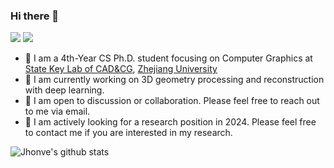 ### Hi there 👋
<!--
**Jhonve/Jhonve** is a ✨ _special_ ✨ repository because its `README.md` (this file) appears on your GitHub profile.

Here are some ideas to get you started:

- 🔭 I’m currently working on ...
- 🌱 I’m currently learning ...
- 👯 I’m looking to collaborate on ...
- 🤔 I’m looking for help with ...
- 💬 Ask me about ...
- 📫 How to reach me: ...
- 😄 Pronouns: ...
- ⚡ Fun fact: ...
-->

[![](https://img.shields.io/badge/website-orange?&style=for-the-badge&logo=Google%20chrome&logoColor=white)](http://yuefanshen.net)
[![](https://img.shields.io/badge/google%20scholar-%234285F4.svg?&style=for-the-badge&logo=google-scholar&logoColor=white)](https://scholar.google.com/citations?hl=en&user=YMTyCpAAAAAJ)

- 🌱 I am a 4th-Year CS Ph.D. student focusing on Computer Graphics at [State Key Lab of CAD&CG](http://www.cad.zju.edu.cn/english.html), [Zhejiang University](http://www.zju.edu.cn/english/)
- 🔭 I am currently working on 3D geometry processing and reconstruction with deep learning.
- 💬 I am open to discussion or collaboration. Please feel free to reach out to me via email.
- 🚩 I am actively looking for a research position in 2024. Please feel free to contact me if you are interested in my research.

<!--
<img src="https://github-readme-stats.vercel.app/api/top-langs/?username=Jhonve&theme=radical&layout=compact">
<img src="https://github-readme-streak-stats.herokuapp.com/?user=Jhonve&theme=radical&layout=compact"></img>
![Jhonve's github stats](https://github-readme-streak-stats.herokuapp.com/?user=Jhonve&theme=radical&layout=compact) 
-->

![Jhonve's github stats](https://github-readme-stats.vercel.app/api/top-langs/?username=Jhonve&theme=transparent&layout=compact)
